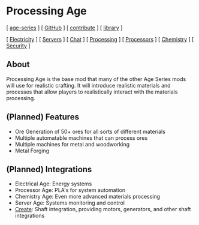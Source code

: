 # Processing Age

[ [age-series](/) ] [ [GitHub](https://github.com/age-series) ] [ [contribute](../contribute) ] [ [library](../library) ]

[ [Electricity](electrical-age.md) ] [ [Servers](server-age.md) ] [ [Chat](chat-age.md) ] [ [Processing](processing-age.md) ] [ [Processors](processor-age.md) ] [ [Chemistry](chemistry-age.md) ] [ [Security](security-age.md) ]

## About

Processing Age is the base mod that many of the other Age Series mods will use for realistic crafting. It will introduce realistic materials and processes that allow players to realistically interact with the materials processing.

## (Planned) Features

* Ore Generation of 50+ ores for all sorts of different materials
* Multiple automatable machines that can process ores
* Multiple machines for metal and woodworking
* Metal Forging

## (Planned) Integrations

* Electrical Age: Energy systems
* Processor Age: PLA's for system automation
* Chemistry Age: Even more advanced materials processing
* Server Age: Systems monitoring and control
* [Create](https://www.curseforge.com/minecraft/mc-mods/create): Shaft integration, providing motors, generators, and other shaft integrations
